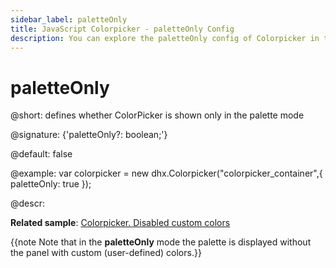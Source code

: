 ```yaml
---
sidebar_label: paletteOnly
title: JavaScript Colorpicker - paletteOnly Config 
description: You can explore the paletteOnly config of Colorpicker in the documentation of the DHTMLX JavaScript UI library. Browse developer guides and API reference, try out code examples and live demos, and download a free 30-day evaluation version of DHTMLX Suite 7.
---
```


# paletteOnly

@short: defines whether ColorPicker is shown only in the palette mode

@signature: {'paletteOnly?: boolean;'}

@default: false

@example:
var colorpicker = new dhx.Colorpicker("colorpicker_container",{
	paletteOnly: true
});

@descr: 

**Related sample**: [Colorpicker. Disabled custom colors](https://snippet.dhtmlx.com/3d75mz19)

{{note Note that in the **paletteOnly** mode the palette is displayed without the panel with custom (user-defined) colors.}}

[comment]: # (@related: colorpicker/how_to_start.md#initialize-colorpicker colorpicker/configuration.md#palette-or-picker-mode-only)
